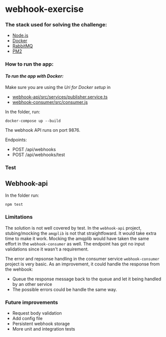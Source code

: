 # webhook-exercise

### The stack used for solving the challenge:
- [Node.js](https://nodejs.org/en/download/)
- [Docker](https://docs.docker.com/get-docker/)
- [RabbitMQ](https://www.rabbitmq.com/)
- [PM2](https://pm2.keymetrics.io/docs/usage/quick-start/)


### How to run the app:

#### *To run the app with Docker:*

Make sure you are using the *Uri for Docker setup* in
- [webhook-api/src/services/publisher.service.ts](./webhook-api/src/services/publisher.service.ts)
- [webhook-consumer/src/consumer.js](webhook-consumer/src/consumer.js)

In the folder, run:
```
docker-compose up --build
```

The webhook API runs on port 9876.

Endpoints:
- POST /api/webhooks
- POST /api/webhooks/test

### Test

## Webhook-api

In the folder run:

```
npm test
```


### Limitations

The solution is not well covered by test. In the ```webhook-api``` project, stubing/mocking the ```amqplib``` is not that straightfoward. It would take extra time to make it work. Mocking the amqplib would have taken the same effort in the ```webhook-consumer``` as well. The endpoint has got no input validations since it wasn't a requirement.

The error and repsonse handling in the consumer service ```webhook-consumer``` project is very basic. As an improvement, it could handle the response from the wehbook:

- Queue the response message back to the queue and let it being handled by an other service
- The possible errors could be handle the same way. 
  
### Future improvements

- Request body validation
- Add config file 
- Persistent webhook storage
- More unit and integration tests
